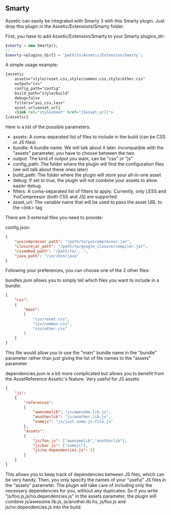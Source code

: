 Smarty
------

Assetic can easily be integrated with Smarty 3 with this Smarty plugin. Just drop this plugin in the Assetic/Extensions/Smarty folder.

First, you have to add Assetic/Extension/Smarty to your Smarty plugins_dir:

``` php
$smarty = new Smarty();
// ...
$smarty->plugins_dir[] = 'path/to/Assetic/Extension/Smarty';
```

A simple usage example:

``` html
{assetic 
    assets="style/reset.css,style/common.css,style/other.css" 
    output="css" 
    config_path="config" 
    build_path="style/build" 
    debug=false 
    filters="yui_css,less" 
    asset_url=asset_url}
    <link rel="stylesheet" href="{$asset_url}">
{/assetic}
```

Here is a list of the possible parameters:

* assets: A coma-separated list of files to include in the build (can be CSS or JS files)
* bundle: A bundle name. We will talk about it later. Incompatible with the "assets" parameter, you have to choose between the two.
* output: The kind of output you want, can be "css" or "js"
* config_path: The folder where the plugin will find the configuration files (we will talk about these ones later)
* build_path: The folder where the plugin will store your all-in-one asset
* debug: If set to true, the plugin will not combine your assets to allow easier debug
* filters: A coma-separated list of filters to apply. Currently, only LESS and YuiCompressor (both CSS and JS) are supported
* asset_url: The variable name that will be used to pass the asset URL to the &lt;link&gt; tag

There are 3 external files you need to provide:

config.json:

``` json
{
    "yuicompressor_path": "/path/to/yuicompressor.jar",
    "closurejar_path": "/path/to/google_closure/compiler.jar",
    "cssembed_path": "/path/to/...",
    "java_path": "/usr/bin/java"
}
```

Following your preferences, you can choose one of the 2 other files:

bundles.json allows you to simply tell which files you want to include in a bundle:

``` json
{
    "css":
    {
        "main":
        [
            "css/reset.css",
            "css/common.css",
            "css/other.css"
        ]
    }
}
```

This file would allow you to use the "main" bundle name in the "bundle" parameter rather than just giving the list of file names to the "assets" parameter

dependencies.json is a bit more complicated but allows you to benefit from the AssetReference Assetic's feature. Very useful for JS assets:

``` json
{
    "js":
    {
        "references":
        {
            "awesomelib": "js/awesome.lib.js",
            "anotherlib": "js/another.lib.js",
            "somejs": "js/just.some.js.file.js"
        },
        "assets":
        {
            "js/foo.js": ["awesomelib","anotherlib"],
            "js/bar.js": ["somejs"],
            "js/no.dependencies.js": []
        }
    }
}
```

This allows you to keep track of dependencies between JS files, which can be very handy. Then, you only specify the names of your "useful" JS files in the "assets" parameter. The plugin will take care of including only the necessary dependencies for you, without any duplicates.
So if you write "js/foo.js,js/no.dependencies.js" in the assets parameter, the plugin will combine js/awesome.lib.js, js/another.lib.hs, js/foo.js and js/no.dependencies.js into the build.
